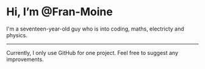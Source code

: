 # Hi, I’m @Fran-Moine
I'm a seventeen-year-old guy who is into coding, maths, electricty and physics. <br>
<hr>
Currently, I only use GitHub for one project. Feel free to suggest any improvements.

<!---
Fran-Moine/Fran-Moine is a ✨ special ✨ repository because its `README.md` (this file) appears on your GitHub profile.
You can click the Preview link to take a look at your changes.
--->

